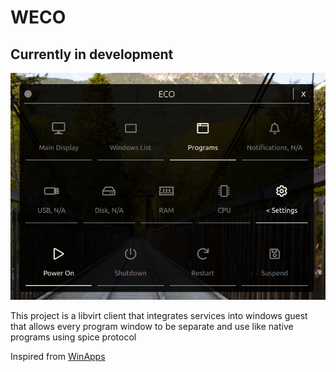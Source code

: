 # WECO

## Currently in development

![ScreenShot](https://raw.githubusercontent.com/MainSilent/WECO/master/demo.png)

This project is a libvirt client that integrates services into windows guest that allows every program window to be separate and use like native programs using spice protocol

Inspired from [WinApps](https://github.com/Fmstrat/winapps)

